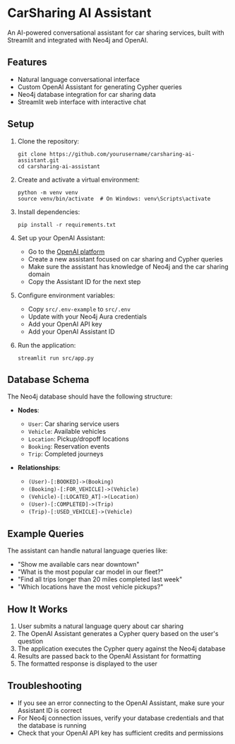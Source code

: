 # CarSharing AI Assistant

An AI-powered conversational assistant for car sharing services, built with Streamlit and integrated with Neo4j and OpenAI.

## Features

- Natural language conversational interface
- Custom OpenAI Assistant for generating Cypher queries
- Neo4j database integration for car sharing data
- Streamlit web interface with interactive chat

## Setup

1. Clone the repository:
   ```
   git clone https://github.com/yourusername/carsharing-ai-assistant.git
   cd carsharing-ai-assistant
   ```

2. Create and activate a virtual environment:
   ```
   python -m venv venv
   source venv/bin/activate  # On Windows: venv\Scripts\activate
   ```

3. Install dependencies:
   ```
   pip install -r requirements.txt
   ```

4. Set up your OpenAI Assistant:
   - Go to the [OpenAI platform](https://platform.openai.com/assistants)
   - Create a new assistant focused on car sharing and Cypher queries
   - Make sure the assistant has knowledge of Neo4j and the car sharing domain
   - Copy the Assistant ID for the next step

5. Configure environment variables:
   - Copy `src/.env-example` to `src/.env`
   - Update with your Neo4j Aura credentials
   - Add your OpenAI API key
   - Add your OpenAI Assistant ID

6. Run the application:
   ```
   streamlit run src/app.py
   ```

## Database Schema

The Neo4j database should have the following structure:

- **Nodes**:
  - `User`: Car sharing service users
  - `Vehicle`: Available vehicles
  - `Location`: Pickup/dropoff locations
  - `Booking`: Reservation events
  - `Trip`: Completed journeys

- **Relationships**:
  - `(User)-[:BOOKED]->(Booking)`
  - `(Booking)-[:FOR_VEHICLE]->(Vehicle)`
  - `(Vehicle)-[:LOCATED_AT]->(Location)`
  - `(User)-[:COMPLETED]->(Trip)`
  - `(Trip)-[:USED_VEHICLE]->(Vehicle)`

## Example Queries

The assistant can handle natural language queries like:
- "Show me available cars near downtown"
- "What is the most popular car model in our fleet?"
- "Find all trips longer than 20 miles completed last week"
- "Which locations have the most vehicle pickups?"

## How It Works

1. User submits a natural language query about car sharing
2. The OpenAI Assistant generates a Cypher query based on the user's question
3. The application executes the Cypher query against the Neo4j database
4. Results are passed back to the OpenAI Assistant for formatting
5. The formatted response is displayed to the user

## Troubleshooting

- If you see an error connecting to the OpenAI Assistant, make sure your Assistant ID is correct
- For Neo4j connection issues, verify your database credentials and that the database is running
- Check that your OpenAI API key has sufficient credits and permissions